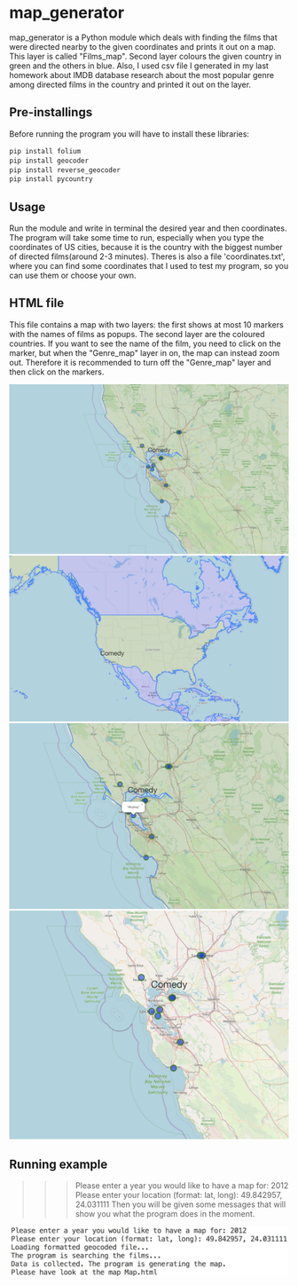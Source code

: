 # map_generator

map_generator is a Python module which deals with finding the films that were directed nearby to the given coordinates and prints it out on a map. This layer is called "Films_map". Second layer colours the given country in green and the others in blue. Also, I used csv file I generated in my last homework about IMDB database research about the most popular genre among directed films in the country and printed it out on the layer.

## Pre-installings

Before running the program you will have to install these libraries:
```bash
pip install folium
pip install geocoder
pip install reverse_geocoder
pip install pycountry
```

## Usage

Run the module and write in terminal the desired year and then coordinates. The program will take some time to run, especially when you type the coordinates of US cities, because it is the country with the biggest number of directed films(around 2-3 minutes). Theres is also a file 'coordinates.txt', where you can find some coordinates that I used to test my program, so you can use them or choose your own.

## HTML file

This file contains a map with two layers: the first shows at most 10 markers with the names of films as popups. The second layer are the coloured countries. If you want to see the name of the film, you need to click on the marker, but when the "Genre_map" layer in on, the map can instead zoom out. Therefore it is recommended to turn off the "Genre_map" layer and then click on the markers.

![](screen1.jpg)
![](screen2.jpg)
![](screen3.jpg)
![](screen4.jpg)

## Running example

>>> Please enter a year you would like to have a map for: 2012
>>> Please enter your location (format: lat, long): 49.842957, 24.031111
Then you will be given some messages that will show you what the program does in the moment.

![](screen5.jpg)